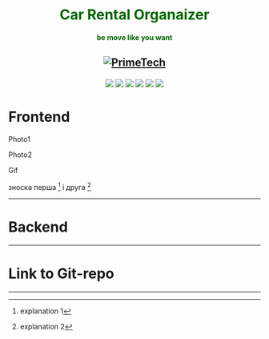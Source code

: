 <h1 align="center" style="color: darkgreen">Car Rental Organaizer</h1>

<h4 align="center" style="color: darkgreen">be move like you want
</h4>

<h2 align="center">

[![PrimeTech](https://img.shields.io/badge/PrimeTech-black)](lonkToIt)

</h2>

<p align="center">
  
<img src="https://img.shields.io/npm/v/npm.svg?logo=npm">

<img src="https://img.shields.io/badge/logo-gitlab-blue?logo=gitlab" >

<img src="https://img.shields.io/npm/v/react?color=orange">

<img src="https://img.shields.io/badge/Vite-v2.7.13-green?logo=vite">

<img src="https://img.shields.io/badge/ESLint-v8.7.0-brown?logo=eslint">

<img src="https://img.shields.io/badge/Linear-v1.4.3-pink?logo=linear">

</p>

# Frontend

Photo1

Photo2

Gif

зноска перша [^1] і друга [^2]

---

# Backend

---

# Link to Git-repo

---

[^1]: explanation 1
[^2]: explanation 2
